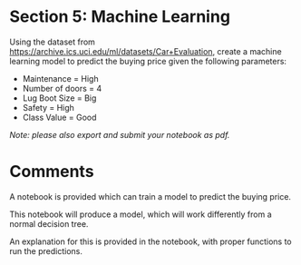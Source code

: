 # Section 5: Machine Learning

Using the dataset from https://archive.ics.uci.edu/ml/datasets/Car+Evaluation, create a machine learning model to predict the buying price given the following parameters:

- Maintenance = High
- Number of doors = 4
- Lug Boot Size = Big
- Safety = High
- Class Value = Good

*Note: please also export and submit your notebook as pdf.*

# Comments

A notebook is provided which can train a model to predict the buying price.

This notebook will produce a model, which will work differently from a normal decision tree.

An explanation for this is provided in the notebook, with proper functions to run the predictions.
